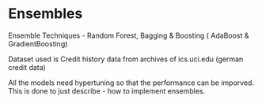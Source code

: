 # Ensembles
Ensemble Techniques - Random Forest, Bagging &amp; Boosting ( AdaBoost &amp; GradientBoosting)

Dataset used is Credit history data from archives of ics.uci.edu (german credit data)

All the models need hypertuning so that the performance can be imporved.
This is done to just describe - how to implement ensembles.
